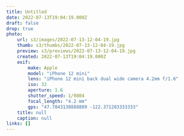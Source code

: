 ```yaml
---
title: Untitled
date: 2022-07-13T19:04:19.000Z
draft: false
drop: true
photo:
    url: s3/images/2022-07-13-12-04-19.jpg
    thumb: s3/thumbs/2022-07-13-12-04-19.jpg
    preview: s3/previews/2022-07-13-12-04-19.jpg
    created: 2022-07-13T19:04:19.000Z
    exif:
        make: Apple
        model: "iPhone 12 mini"
        lens: "iPhone 12 mini back dual wide camera 4.2mm f/1.6"
        iso: 32
        aperture: 1.6
        shutter_speed: 1/9804
        focal_length: "4.2 mm"
        gps: "47.7843138888889 -122.371283333333"
    title: null
    caption: null
links: []
---
```

